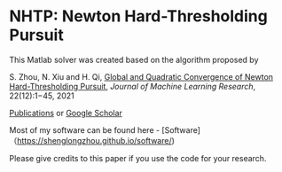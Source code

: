 # NHTP: Newton Hard-Thresholding Pursuit 

This Matlab solver was created based on the algorithm proposed by  

S. Zhou, N. Xiu and H. Qi, [Global and Quadratic Convergence of Newton Hard-Thresholding Pursuit](https://jmlr.org/papers/v22/19-026.html),
*Journal of Machine Learning Research*, 22(12):1−45, 2021 

[Publications](https://shenglongzhou.github.io/publications/) or [Google Scholar](https://scholar.google.com/citations?user=ecRgB8YAAAAJ&hl=en)

Most of my software can be found here - [Software]（https://shenglongzhou.github.io/software/)

Please give credits to this paper if you use the code for your research.
